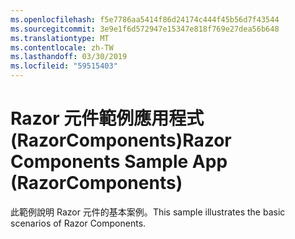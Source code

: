 ```yaml
---
ms.openlocfilehash: f5e7786aa5414f86d24174c444f45b56d7f43544
ms.sourcegitcommit: 3e9e1f6d572947e15347e818f769e27dea56b648
ms.translationtype: MT
ms.contentlocale: zh-TW
ms.lasthandoff: 03/30/2019
ms.locfileid: "59515403"
---
```

# <a name="razor-components-sample-app-razorcomponents"></a><span data-ttu-id="73a17-101">Razor 元件範例應用程式 (RazorComponents)</span><span class="sxs-lookup"><span data-stu-id="73a17-101">Razor Components Sample App (RazorComponents)</span></span>

<span data-ttu-id="73a17-102">此範例說明 Razor 元件的基本案例。</span><span class="sxs-lookup"><span data-stu-id="73a17-102">This sample illustrates the basic scenarios of Razor Components.</span></span>
